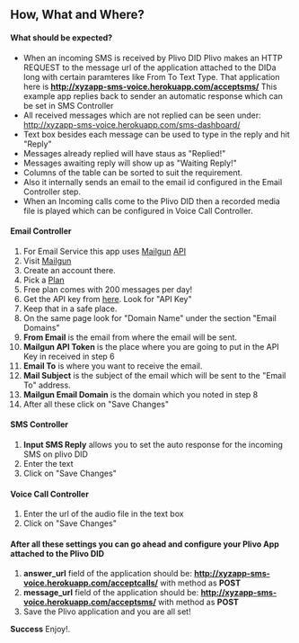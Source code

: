 ## How, What and Where?


#### What should be expected?

*   When an incoming SMS is received by Plivo DID Plivo makes an HTTP REQUEST to the message url of the application attached to the DIDa long with certain paramteres like From To Text Type. That application here is **http://xyzapp-sms-voice.herokuapp.com/acceptsms/**  This example app replies back to sender an automatic response which can be set in SMS Controller
*   All received messages which are not replied can be seen under: http://xyzapp-sms-voice.herokuapp.com/sms-dashboard/
*   Text box besides each message can be used to type in the reply and hit "Reply"
*   Messages already replied will have staus as "Replied!"
*   Messages awaiting reply will show up as "Waiting Reply!"
*   Columns of the table can be sorted to suit the requirement.
*   Also it internally sends an email to the email id configured in the Email Controller step.
*   When an Incoming calls come to the Plivo DID then a recorded media file is played which can be configured in Voice Call Controller.        

#### Email Controller

1.  For Email Service this app uses [Mailgun](http://www.mailgun.com/) [API](http://documentation.mailgun.com/)
2.  Visit [Mailgun](http://www.mailgun.com/)
3.  Create an account there.
4.  Pick a [Plan](http://www.mailgun.com/pricing)
5.  Free plan comes with 200 messages per day!
6.  Get the API key from [here](https://mailgun.com/cp). Look for "API Key"
7.  Keep that in a safe place.
8.  On the same page look for "Domain Name" under the section "Email Domains"
9.  **From Email** is the email from where the email will be sent.
10.  **Mailgun API Token** is the place where you are going to put in the API Key in received in step 6
11.  **Email To** is where you want to receive the email.
12.  **Mail Subject** is the subject of the email which will be sent to the "Email To" address.
13.  **Mailgun Email Domain** is the domain which you noted in step 8
14.  After all these click on "Save Changes"

#### SMS Controller

1.  **Input SMS Reply** allows you to set the auto response for the incoming SMS on plivo DID
2.  Enter the text
3.  Click on "Save Changes"

#### Voice Call Controller

1.  Enter the url of the audio file in the text box
2.  Click on "Save Changes"

#### After all these settings you can go ahead and configure your Plivo App attached to the Plivo DID

1.  **answer_url** field of the application should be: **http://xyzapp-sms-voice.herokuapp.com/acceptcalls/** with method as **POST**
2.  **message_url** field of the application should be: **http://xyzapp-sms-voice.herokuapp.com/acceptsms/** with method as **POST**
3.  Save the Plivo application and you are all set!

**Success** Enjoy!.
